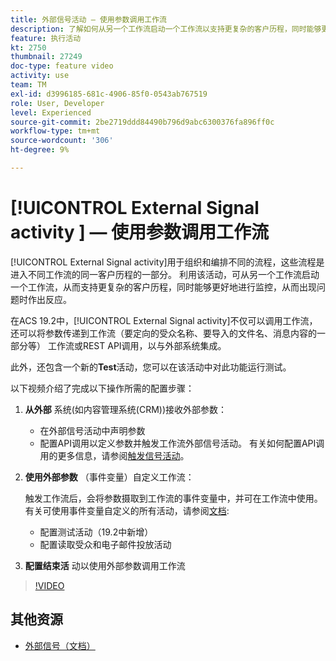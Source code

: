 ```yaml
---
title: 外部信号活动 — 使用参数调用工作流
description: 了解如何从另一个工作流启动一个工作流以支持更复杂的客户历程，同时能够更好地监控和响应问题。
feature: 执行活动
kt: 2750
thumbnail: 27249
doc-type: feature video
activity: use
team: TM
exl-id: d3996185-681c-4906-85f0-0543ab767519
role: User, Developer
level: Experienced
source-git-commit: 2be2719ddd84490b796d9abc6300376fa896ff0c
workflow-type: tm+mt
source-wordcount: '306'
ht-degree: 9%

---
```


# [!UICONTROL External Signal activity ] — 使用参数调用工作流

[!UICONTROL External Signal activity]用于组织和编排不同的流程，这些流程是进入不同工作流的同一客户历程的一部分。 利用该活动，可从另一个工作流启动一个工作流，从而支持更复杂的客户历程，同时能够更好地进行监控，从而出现问题时作出反应。

在ACS 19.2中，[!UICONTROL External Signal activity]不仅可以调用工作流，还可以将参数传递到工作流（要定向的受众名称、要导入的文件名、消息内容的一部分等） 工作流或REST API调用，以与外部系统集成。

此外，还包含一个新的&#x200B;**Test**&#x200B;活动，您可以在该活动中对此功能运行测试。

以下视频介绍了完成以下操作所需的配置步骤：

1. **从外部** 系统(如内容管理系统(CRM))接收外部参数：

   * 在外部信号活动中声明参数
   * 配置API调用以定义参数并触发工作流外部信号活动。 有关如何配置API调用的更多信息，请参阅[触发信号活动](https://docs.campaign.adobe.com/doc/standard/en/api/ACS_API.html#triggering-a-signal-activity)。

1. **使用外部参数** （事件变量）自定义工作流：

   触发工作流后，会将参数摄取到工作流的事件变量中，并可在工作流中使用。 有关可使用事件变量自定义的所有活动，请参阅[文档](https://helpx.adobe.com/campaign/standard/automating/using/calling-a-workflow-with-external-parameters.html):

   * 配置测试活动（19.2中新增）
   * 配置读取受众和电子邮件投放活动

1. **配置结束活** 动以使用外部参数调用工作流

>[!VIDEO](https://video.tv.adobe.com/v/27249/?quality=12)

## 其他资源

* [外部信号（文档）](https://experienceleague.adobe.com/docs/campaign-standard/using/managing-processes-and-data/calling-workflow-external-parameters/calling-a-workflow-with-external-parameters.html)
